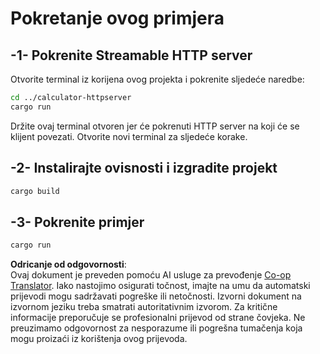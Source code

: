 <!--
CO_OP_TRANSLATOR_METADATA:
{
  "original_hash": "aa5122c6d9868b4b566586f27577ca47",
  "translation_date": "2025-08-18T19:04:27+00:00",
  "source_file": "03-GettingStarted/06-http-streaming/solution/rust/calculator-httpclient/README.md",
  "language_code": "hr"
}
-->
# Pokretanje ovog primjera

## -1- Pokrenite Streamable HTTP server

Otvorite terminal iz korijena ovog projekta i pokrenite sljedeće naredbe:

```bash
cd ../calculator-httpserver
cargo run
```

Držite ovaj terminal otvoren jer će pokrenuti HTTP server na koji će se klijent povezati. Otvorite novi terminal za sljedeće korake.

## -2- Instalirajte ovisnosti i izgradite projekt

```bash
cargo build
```

## -3- Pokrenite primjer

```bash
cargo run
```

**Odricanje od odgovornosti**:  
Ovaj dokument je preveden pomoću AI usluge za prevođenje [Co-op Translator](https://github.com/Azure/co-op-translator). Iako nastojimo osigurati točnost, imajte na umu da automatski prijevodi mogu sadržavati pogreške ili netočnosti. Izvorni dokument na izvornom jeziku treba smatrati autoritativnim izvorom. Za kritične informacije preporučuje se profesionalni prijevod od strane čovjeka. Ne preuzimamo odgovornost za nesporazume ili pogrešna tumačenja koja mogu proizaći iz korištenja ovog prijevoda.